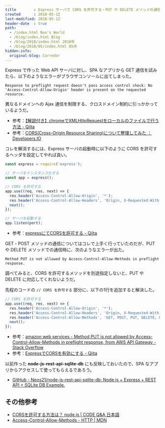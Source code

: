 ```yaml
---
title        : Express サーバで CORS を許可する・PUT や DELETE メソッドの通信を許可する
created      : 2018-05-12
last-modified: 2018-05-12
header-date  : true
path:
  - /index.html Neo's World
  - /blog/index.html Blog
  - /blog/2018/index.html 2018年
  - /blog/2018/05/index.html 05月
hidden-info:
  original-blog: Corredor
---
```


Express で作った Web API サーバに対し、SPA なアプリから GET 通信を試みたら、以下のようなエラーがブラウザコンソールに出てしまった。

```
Response to preflight request doesn't pass access control check: No 'Access-Control-Allow-Origin' header is present on the requested resource.
```

異なるドメインへの Ajax 通信を制限する、クロスドメイン制約に引っかかっているようだ。

- 参考：[【解説付き】chromeでXMLHttpRequestをローカルのファイルで行う方法 - Qiita](https://qiita.com/growsic/items/a919a7e2a665557d9cf4)
- 参考：[CORS(Cross-Origin Resource Sharing)について整理してみた ｜ Developers.IO](https://dev.classmethod.jp/etc/about-cors/)

コレを解消するには、Express サーバの起動時に以下のように CORS を許可するヘッダを設定してやれば良い。

```javascript
const express = require('express');

// サーバをインスタンス化する
const app = express();

// CORS を許可する
app.use((req, res, next) => {
  res.header('Access-Control-Allow-Origin', '*');
  res.header('Access-Control-Allow-Headers', 'Origin, X-Requested-With, Content-Type, Accept');
  next();
});

// サーバを起動する
app.listen(port);
```

- 参考：[expressにてCORSを許可する - Qiita](https://qiita.com/tomoya_ozawa/items/feca4ffc6217d585b037)

GET・POST メソッドの通信についてはコレで上手く行っていたのだが、PUT や DELETE メソッドでの通信時に、次のようなエラーが出た。

```
Method PUT is not allowed by Access-Control-Allow-Methods in preflight response.
```

調べてみると、CORS を許可するメソッドを別途指定しないと、PUT や DELETE に対応してくれないようだ。

先程のコードの `// CORS を許可する` 部分に、以下の1行を追加すると解決した。

```javascript
// CORS を許可する
app.use((req, res, next) => {
  res.header('Access-Control-Allow-Origin', '*');
  res.header('Access-Control-Allow-Headers', 'Origin, X-Requested-With, Content-Type, Accept');
  res.header('Access-Control-Allow-Methods', 'GET, POST, PUT, DELETE, OPTIONS');  // ← コレを追加
  next();
});
```

- 参考：[amazon web services - Method PUT is not allowed by Access-Control-Allow-Methods in preflight response, from AWS API Gateway - Stack Overflow](https://stackoverflow.com/questions/44914330/method-put-is-not-allowed-by-access-control-allow-methods-in-preflight-response)
- 参考：[ExpressでCORSを有効にする - Qiita](https://qiita.com/MuuKojima/items/2b2e7bc0db8d5e97ada9)

以前作った __node-js-rest-api-sqlite-db__ にも反映しておいたので、SPA なアプリからアクセスして使ってもらえるであろう。

- [GitHub - Neos21/node-js-rest-api-sqlite-db: Node.js + Express + REST API + SQLite DB Example.](https://github.com/Neos21/node-js-rest-api-sqlite-db)

## その他参考

- [CORSを許可する方法は？ node.js | CODE Q&A 日本語](https://code.i-harness.com/ja/q/6bd93e)
- [Access-Control-Allow-Methods - HTTP | MDN](https://developer.mozilla.org/en-US/docs/Web/HTTP/Headers/Access-Control-Allow-Methods)
